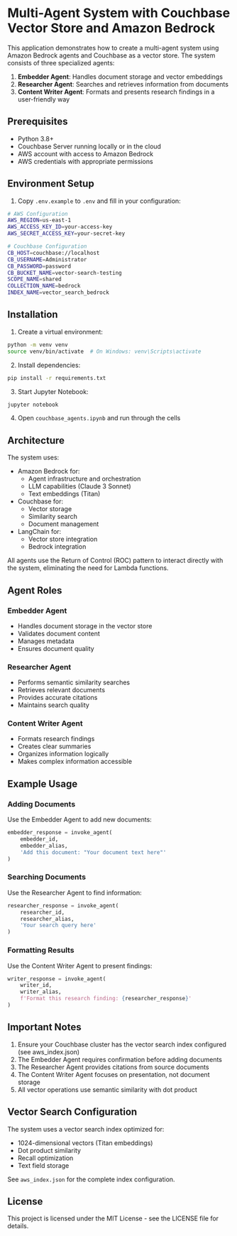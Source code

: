 # Multi-Agent System with Couchbase Vector Store and Amazon Bedrock

This application demonstrates how to create a multi-agent system using Amazon Bedrock agents and Couchbase as a vector store. The system consists of three specialized agents:

1. **Embedder Agent**: Handles document storage and vector embeddings
2. **Researcher Agent**: Searches and retrieves information from documents
3. **Content Writer Agent**: Formats and presents research findings in a user-friendly way

## Prerequisites

- Python 3.8+
- Couchbase Server running locally or in the cloud
- AWS account with access to Amazon Bedrock
- AWS credentials with appropriate permissions

## Environment Setup

1. Copy `.env.example` to `.env` and fill in your configuration:

```bash
# AWS Configuration
AWS_REGION=us-east-1
AWS_ACCESS_KEY_ID=your-access-key
AWS_SECRET_ACCESS_KEY=your-secret-key

# Couchbase Configuration
CB_HOST=couchbase://localhost
CB_USERNAME=Administrator
CB_PASSWORD=password
CB_BUCKET_NAME=vector-search-testing
SCOPE_NAME=shared
COLLECTION_NAME=bedrock
INDEX_NAME=vector_search_bedrock
```

## Installation

1. Create a virtual environment:
```bash
python -m venv venv
source venv/bin/activate  # On Windows: venv\Scripts\activate
```

2. Install dependencies:
```bash
pip install -r requirements.txt
```

3. Start Jupyter Notebook:
```bash
jupyter notebook
```

4. Open `couchbase_agents.ipynb` and run through the cells

## Architecture

The system uses:
- Amazon Bedrock for:
  - Agent infrastructure and orchestration
  - LLM capabilities (Claude 3 Sonnet)
  - Text embeddings (Titan)
- Couchbase for:
  - Vector storage
  - Similarity search
  - Document management
- LangChain for:
  - Vector store integration
  - Bedrock integration

All agents use the Return of Control (ROC) pattern to interact directly with the system, eliminating the need for Lambda functions.

## Agent Roles

### Embedder Agent
- Handles document storage in the vector store
- Validates document content
- Manages metadata
- Ensures document quality

### Researcher Agent
- Performs semantic similarity searches
- Retrieves relevant documents
- Provides accurate citations
- Maintains search quality

### Content Writer Agent
- Formats research findings
- Creates clear summaries
- Organizes information logically
- Makes complex information accessible

## Example Usage

### Adding Documents
Use the Embedder Agent to add new documents:

```python
embedder_response = invoke_agent(
    embedder_id,
    embedder_alias,
    'Add this document: "Your document text here"'
)
```

### Searching Documents
Use the Researcher Agent to find information:

```python
researcher_response = invoke_agent(
    researcher_id,
    researcher_alias,
    'Your search query here'
)
```

### Formatting Results
Use the Content Writer Agent to present findings:

```python
writer_response = invoke_agent(
    writer_id,
    writer_alias,
    f'Format this research finding: {researcher_response}'
)
```

## Important Notes

1. Ensure your Couchbase cluster has the vector search index configured (see aws_index.json)
2. The Embedder Agent requires confirmation before adding documents
3. The Researcher Agent provides citations from source documents
4. The Content Writer Agent focuses on presentation, not document storage
5. All vector operations use semantic similarity with dot product

## Vector Search Configuration

The system uses a vector search index optimized for:
- 1024-dimensional vectors (Titan embeddings)
- Dot product similarity
- Recall optimization
- Text field storage

See `aws_index.json` for the complete index configuration.

## License

This project is licensed under the MIT License - see the LICENSE file for details.
